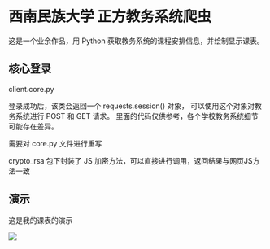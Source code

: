 # 西南民族大学 正方教务系统爬虫

这是一个业余作品，用 Python 获取教务系统的课程安排信息，并绘制显示课表。

## 核心登录

  client.core.py
  
  登录成功后，该类会返回一个 requests.session() 对象，
  可以使用这个对象对教务系统进行 POST 和 GET 请求。
  里面的代码仅供参考，各个学校教务系统细节可能存在差异。
  
  需要对 core.py 文件进行重写
  
  crypto_rsa 包下封装了 JS 加密方法，可以直接进行调用，返回结果与网页JS方法一致
  
  
##  演示

这是我的课表的演示

![]("https://raw.githubusercontent.com/zyqf/openSwunEduCrawler/master/demo.gif")
